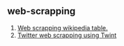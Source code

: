 
## web-scrapping
1. [Web scrapping wikipedia table.](https://github.com/basilkjose/web-scrapping/tree/main/wikipedia%20web%20scrapping%20using%20requests%20and%20BeautifulSoup)
2. [Twitter web scrapping using Twint](https://github.com/basilkjose/web-scrapping/tree/main/Twitter%20web%20scrapping%20using%20Twint)
